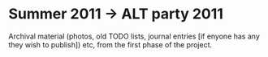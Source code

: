 # Summer 2011 -> ALT party 2011

Archival material (photos, old TODO lists, journal entries [if enyone has any they wish to publish]) etc, from the first phase of the project.
